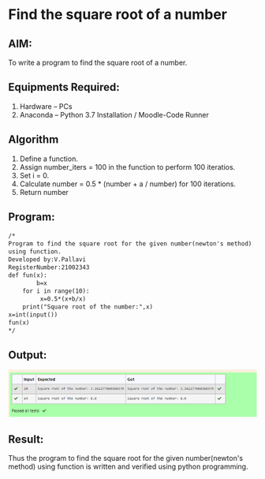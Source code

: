 # Find the square root of a number

## AIM:
To write a program to find the square root of a number.

## Equipments Required:
1. Hardware – PCs
2. Anaconda – Python 3.7 Installation / Moodle-Code Runner

## Algorithm
1. Define a function.
2. Assign number_iters = 100 in the function to perform 100 iteratios.
3. Set i = 0.
4. Calculate  number = 0.5 * (number + a / number) for 100 iterations.
5. Return number

## Program:
```
/*
Program to find the square root for the given number(newton's method) using function.
Developed by:V.Pallavi 
RegisterNumber:21002343
def fun(x):
        b=x
    for i in range(10):
         x=0.5*(x+b/x)
    print("Square root of the number:",x)
x=int(input())
fun(x)  
*/
```

## Output:
![gcd of two number](./ss1.PNG)


## Result:
Thus the program to find the square root for the given number(newton's method) using function is written and verified using python programming.
